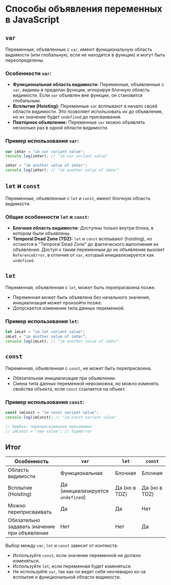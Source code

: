 # Способы объявления переменных в JavaScript

## `var`

Переменные, объявленные с `var`, имеют функциональную область видимости (или глобальную, если не находятся в функции) и могут быть переопределены.

### Особенности `var`:
- **Функциональная область видимости:** Переменные, объявленные с `var`, видимы в пределах функции, игнорируя блочную область видимости. Если `var` объявлен вне функции, он становится глобальным.
- **Всплытие (Hoisting):** Переменные `var` всплывают в начало своей области видимости. Это позволяет использовать их до объявления, но их значение будет `undefined` до присваивания.
- **Повторное объявление:** Переменные `var` можно объявлять несколько раз в одной области видимости.

### Пример использования `var`:
```javascript
var imVar = "im var variant value";
console.log(imVar); // "im var variant value"

imVar = "im another value of imVar";
console.log(imVar); // "im another value of imVar"
```

## `let` и `const`

Переменные, объявленные с `let` и `const`, имеют блочную область видимости.

### Общие особенности `let` и `const`:
- **Блочная область видимости:** Доступны только внутри блока, в котором были объявлены.
- **Temporal Dead Zone (TDZ):** `let` и `const` всплывают (hoisting), но остаются в "Temporal Dead Zone" до фактического выполнения их объявления. Доступ к таким переменным до их объявления вызовет `ReferenceError`, в отличие от `var`, который инициализируется как `undefined`.

## `let`

Переменная, объявленная с `let`, может быть переприсвоена позже.
- Переменная может быть объявлена без начального значения, инициализация может произойти позже.
- Допускается изменение типа данных переменной.

### Пример использования `let`:
```javascript
let imLet = "im let variant value";
imLet = "im another value of imVar";
console.log(imLet); // "im another value of imVar"
```

## `const`

Переменная, объявленная с `const`, не может быть переприсвоена.
- Обязательная инициализация при объявлении.
- Смена типа данных переменной невозможна, но можно изменять свойства объекта, если `const` ссылается на объект.

### Пример использования `const`:
```javascript
const imConst = "im const variant value";
console.log(imConst); // "im const variant value"

// Ошибка: переприсваивание невозможно
// imConst = "new value"; // TypeError
```

## Итог

| Особенность                         | `var`                                | `let`                        | `const`                      |
|-------------------------------------|--------------------------------------|------------------------------|------------------------------|
| Область видимости                  | Функциональная                       | Блочная                      | Блочная                      |
| Всплытие (Hoisting)                | Да (инициализируется `undefined`)    | Да (но в TDZ)                | Да (но в TDZ)                |
| Можно переприсваивать              | Да                                   | Да                           | Нет                          |
| Обязательно задавать значение при объявлении | Нет                                   | Нет                          | Да                           |

Выбор между `var`, `let` и `const` зависит от контекста:
- Используйте `const`, если значение переменной не должно изменяться.
- Используйте `let`, если переменная будет изменяться.
- Не используйте `var`, так как он ведет себя неочевидно из-за всплытия и функциональной области видимости.